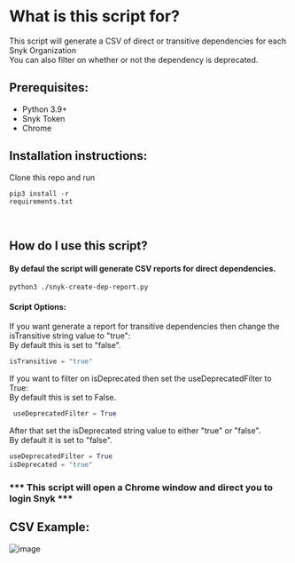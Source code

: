 # What is this script for? <br>

This script will generate a CSV of direct or transitive dependencies for each Snyk Organization<br>
You can also filter on whether or not the dependency is deprecated.

## Prerequisites:
- Python 3.9+
- Snyk Token
- Chrome

## Installation instructions:

Clone this repo and run <pre><code>pip3 install -r requirements.txt</pre></code><br>

## How do I use this script?<br>
#### By defaul the script will generate CSV reports for direct dependencies.
```shell
python3 ./snyk-create-dep-report.py
```
#### Script Options:
If you want generate a report for transitive dependencies then change the isTransitive string value to "true":<br>
By default this is set to "false".
```python
isTransitive = "true"
```
If you want to filter on isDeprecated then set the useDeprecatedFilter to True:<br>
By default this is set to False.
```python
 useDeprecatedFilter = True
```
After that set the isDeprecated string value to either "true" or "false".<br>
By default it is set to "false".
```python
useDeprecatedFilter = True
isDeprecated = "true"
```

### *** This script will open a Chrome window and direct you to login Snyk ***

## CSV Example:
![image](https://github.com/hezro/snyk-create-dep-report/assets/17459977/686aeb28-9d4d-4a81-bf13-f91b2efe137b)
